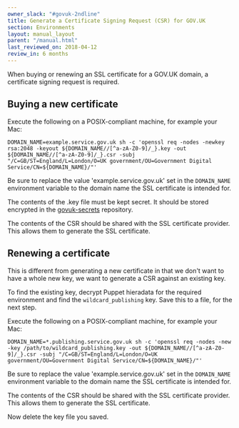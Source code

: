 ```yaml
---
owner_slack: "#govuk-2ndline"
title: Generate a Certificate Signing Request (CSR) for GOV.UK
section: Environments
layout: manual_layout
parent: "/manual.html"
last_reviewed_on: 2018-04-12
review_in: 6 months
---
```


When buying or renewing an SSL certificate for a GOV.UK domain, a certificate
signing request is required.

## Buying a new certificate

Execute the following on a POSIX-compliant machine, for example your
Mac:

    DOMAIN_NAME=example.service.gov.uk sh -c 'openssl req -nodes -newkey rsa:2048 -keyout ${DOMAIN_NAME//[^a-zA-Z0-9]/_}.key -out ${DOMAIN_NAME//[^a-zA-Z0-9]/_}.csr -subj "/C=GB/ST=England/L=London/O=UK government/OU=Government Digital Service/CN=${DOMAIN_NAME}/"'

Be sure to replace the value 'example.service.gov.uk' set in the
`DOMAIN_NAME` environment variable to the domain name the SSL
certificate is intended for.

The contents of the .key file must be kept secret. It should be stored encrypted
in the [govuk-secrets](https://github.com/alphagov/govuk-secrets) repository.

The contents of the CSR should be shared with the SSL certificate
provider. This allows them to generate the SSL certificate.

## Renewing a certificate

This is different from generating a new certificate in that we don't want to
have a whole new key, we want to generate a CSR against an existing key.

To find the existing key, decrypt Puppet hieradata for the required environment
and find the `wildcard_publishing` key. Save this to a file, for the next step.

Execute the following on a POSIX-compliant machine, for example your
Mac:

    DOMAIN_NAME=*.publishing.service.gov.uk sh -c 'openssl req -nodes -new -key /path/to/wildcard_publishing.key -out ${DOMAIN_NAME//[^a-zA-Z0-9]/_}.csr -subj "/C=GB/ST=England/L=London/O=UK government/OU=Government Digital Service/CN=${DOMAIN_NAME}/"'

Be sure to replace the value 'example.service.gov.uk' set in the
`DOMAIN_NAME` environment variable to the domain name the SSL
certificate is intended for.

The contents of the CSR should be shared with the SSL certificate
provider. This allows them to generate the SSL certificate.

Now delete the key file you saved.

